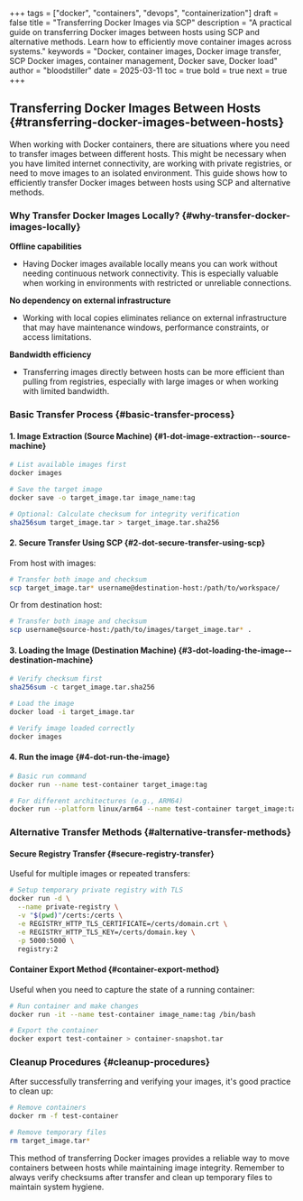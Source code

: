 +++
tags = ["docker", "containers", "devops", "containerization"]
draft = false
title = "Transferring Docker Images via SCP"
description = "A practical guide on transferring Docker images between hosts using SCP and alternative methods. Learn how to efficiently move container images across systems."
keywords = "Docker, container images, Docker image transfer, SCP Docker images, container management, Docker save, Docker load"
author = "bloodstiller"
date = 2025-03-11
toc = true
bold = true
next = true
+++

## Transferring Docker Images Between Hosts {#transferring-docker-images-between-hosts}

When working with Docker containers, there are situations where you need to transfer images between different hosts. This might be necessary when you have limited internet connectivity, are working with private registries, or need to move images to an isolated environment. This guide shows how to efficiently transfer Docker images between hosts using SCP and alternative methods.

### Why Transfer Docker Images Locally? {#why-transfer-docker-images-locally}

**Offline capabilities**

- Having Docker images available locally means you can work without needing continuous network connectivity. This is especially valuable when working in environments with restricted or unreliable connections.

**No dependency on external infrastructure**

- Working with local copies eliminates reliance on external infrastructure that may have maintenance windows, performance constraints, or access limitations.

**Bandwidth efficiency**

- Transferring images directly between hosts can be more efficient than pulling from registries, especially with large images or when working with limited bandwidth.

### Basic Transfer Process {#basic-transfer-process}

#### 1. Image Extraction (Source Machine) {#1-dot-image-extraction--source-machine}

```bash
# List available images first
docker images

# Save the target image
docker save -o target_image.tar image_name:tag

# Optional: Calculate checksum for integrity verification
sha256sum target_image.tar > target_image.tar.sha256
```

#### 2. Secure Transfer Using SCP {#2-dot-secure-transfer-using-scp}

From host with images:

```bash
# Transfer both image and checksum
scp target_image.tar* username@destination-host:/path/to/workspace/
```

Or from destination host:

```bash
# Transfer both image and checksum
scp username@source-host:/path/to/images/target_image.tar* .
```

#### 3. Loading the Image (Destination Machine) {#3-dot-loading-the-image--destination-machine}

```bash
# Verify checksum first
sha256sum -c target_image.tar.sha256

# Load the image
docker load -i target_image.tar

# Verify image loaded correctly
docker images
```

#### 4. Run the image {#4-dot-run-the-image}

```bash
# Basic run command
docker run --name test-container target_image:tag

# For different architectures (e.g., ARM64)
docker run --platform linux/arm64 --name test-container target_image:tag
```

### Alternative Transfer Methods {#alternative-transfer-methods}

#### Secure Registry Transfer {#secure-registry-transfer}

Useful for multiple images or repeated transfers:

```bash
# Setup temporary private registry with TLS
docker run -d \
  --name private-registry \
  -v "$(pwd)"/certs:/certs \
  -e REGISTRY_HTTP_TLS_CERTIFICATE=/certs/domain.crt \
  -e REGISTRY_HTTP_TLS_KEY=/certs/domain.key \
  -p 5000:5000 \
  registry:2
```

#### Container Export Method {#container-export-method}

Useful when you need to capture the state of a running container:

```bash
# Run container and make changes
docker run -it --name test-container image_name:tag /bin/bash

# Export the container
docker export test-container > container-snapshot.tar
```

### Cleanup Procedures {#cleanup-procedures}

After successfully transferring and verifying your images, it's good practice to clean up:

```bash
# Remove containers
docker rm -f test-container

# Remove temporary files
rm target_image.tar*
```

This method of transferring Docker images provides a reliable way to move containers between hosts while maintaining image integrity. Remember to always verify checksums after transfer and clean up temporary files to maintain system hygiene.
